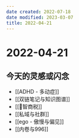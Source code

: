 ```yaml
---
date created: 2022-07-18
date modified: 2023-03-07
title: 2022-04-21
---
```


# 2022-04-21

## 今天的灵感或闪念

- [[ADHD - 多动症]]
- [[双链笔记与知识图谱]]
- [[🐤智商税]]
- [[私域与社群]]
- [[ego - 傲慢与偏见]]
- [[内卷与996]]
